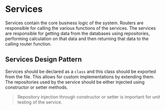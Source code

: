 # Services

Services contain the core business logic of the system. Routers are responsible for calling the various functions of the
services. The services are responsible for getting data from the databases using repositories, performing calculation on
that data and then returning that data to the calling router function.

## Services Design Pattern

Services should be declared as a `class` and this class should be exported from the file. This allows for custom
implementations by extending them. The repositories used by the service should be either injected using constructor
or setter methods. 

> Repository injection through constructor or setter is important for unit testing of the service.